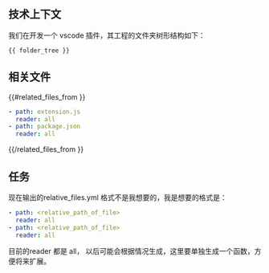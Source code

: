 ## 技术上下文

我们在开发一个 vscode 插件，其工程的文件夹树形结构如下：

```
{{ folder_tree }}
```

## 相关文件

{{#related_files_from }}
```yaml
- path: extension.js
  reader: all
- path: package.json
  reader: all
```
{{/related_files_from }}

## 任务

现在输出的relative_files.yml 格式不是我想要的，我是想要的格式是：

```yaml
- path: <relative_path_of_file>
  reader: all
- path: <relative_path_of_file>
  reader: all
```

目前的reader 都是 all， 以后可能会根据情况生成，这里要单独生成一个函数，方便将来扩展。